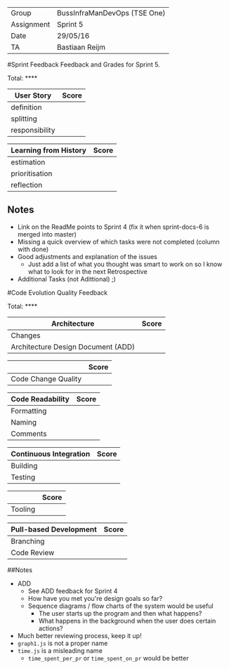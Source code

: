 |      |            |
|------|------------|
|Group | BussInfraManDevOps (TSE One) |
|Assignment|Sprint 5|
|Date|29/05/16|
|TA|Bastiaan Reijm|

#Sprint Feedback
Feedback and Grades for Sprint 5.

Total: ****

| User Story | Score |
|------------|-------|
| definition |      |
| splitting  |      |
| responsibility |   |

| Learning from History | Score |
|-----------------------|-------|
| estimation            |    |
| prioritisation        |     |
| reflection            |      |

## Notes
* Link on the ReadMe points to Sprint 4 (fix it when sprint-docs-6 is merged into master)
* Missing a quick overview of which tasks were not completed (column with done)
* Good adjustments and explanation of the issues
	* Just add a list of what you thought was smart to work on so I know what to look for in the next Retrospective
* Additional Tasks (not Adittional) ;)

#Code Evolution Quality Feedback

Total: ****

| Architecture                       | Score |
|------------------------------------|-------|
| Changes                            |      |
| Architecture Design Document (ADD) |      |

|                     | Score |
|---------------------|-------|
| Code Change Quality |      |

| Code Readability | Score |
|------------------|-------|
| Formatting       |      |
| Naming           |      |
| Comments         |      |

| Continuous Integration | Score |
|------------------------|-------|
| Building               |      |
| Testing                |      |

|         | Score |
|---------|-------|
| Tooling |      |

| Pull-based Development | Score |
|------------------------|-------|
| Branching              |     |
| Code Review            |      |

##Notes
* ADD
	* See ADD feedback for Sprint 4
	* How have you met you're design goals so far?
	* Sequence diagrams / flow charts of the system would be useful
		* The user starts up the program and then what happens?
		* What happens in the background when the user does certain actions?
* Much better reviewing process, keep it up!
* `graph1.js` is not a proper name
* `time.js` is a misleading name
	* `time_spent_per_pr` or `time_spent_on_pr` would be better